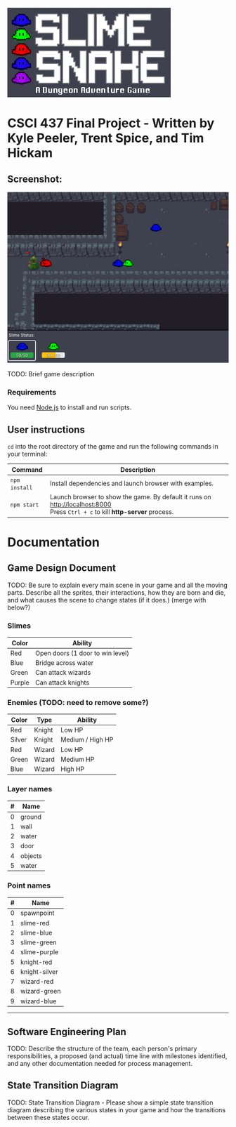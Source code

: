 ![Game Logo](assets/documentation/game-logo.png)
# CSCI 437 Final Project - Written by Kyle Peeler, Trent Spice, and Tim Hickam

## Screenshot:
![Game Screenshot](assets/documentation/screenshot.png)

TODO: Brief game description

### Requirements

You need [Node.js](https://nodejs.org) to install and run scripts.

## User instructions

`cd` into the root directory of the game and run the following commands in your terminal:

| Command | Description |
|---------|-------------|
| `npm install` | Install dependencies and launch browser with examples.|
| `npm start` | Launch browser to show the game. By default it runs on [http://localhost:8000](http://localhost:8000) <br> Press `Ctrl + c` to kill **http-server** process. |

# Documentation

## Game Design Document
TODO: Be sure to explain every main scene in your game and all the moving parts. Describe all the sprites, their interactions,
how they are born and die, and what causes the scene to change states (if it does.) (merge with below?)

### Slimes
| Color | Ability |
|-|-|
| Red | Open doors (1 door to win level) |
| Blue | Bridge across water |
| Green | Can attack wizards |
| Purple | Can attack knights |

### Enemies (TODO: need to remove some?)
| Color | Type | Ability |
|-|-|-|
| Red | Knight | Low HP |
| Silver | Knight | Medium / High HP |
| Red | Wizard | Low HP | 
| Green | Wizard | Medium HP | 
| Blue | Wizard | High HP |

### Layer names
| # | Name |
|-|-|
| 0 | ground |
| 1 | wall |
| 2 | water |
| 3 | door |
| 4 | objects |
| 5 | water |

### Point names
| # | Name |
|-|-|
| 0 | spawnpoint |
| 1 | slime-red |
| 2 | slime-blue |
| 3 | slime-green |
| 4 | slime-purple |
| 5 | knight-red |
| 6 | knight-silver |
| 7 | wizard-red |
| 8 | wizard-green |
| 9 | wizard-blue |
---
## Software Engineering Plan
TODO: Describe the structure of the team, each person's primary responsibilities, a proposed (and actual) time line with milestones identified, and any other documentation needed for process management.

## State Transition Diagram
TODO: State Transition Diagram - Please show a simple state transition diagram describing the various states in your game and how the transitions between these states occur.

